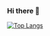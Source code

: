 ### Hi there 👋


[![Top Langs](https://github-readme-stats.vercel.app/api/top-langs/?username=luapicella&layout=compact&hide=css,html,Makefile,Cmake,jupyter%20notebook)](https://github.com/anuraghazra/github-readme-stats)
